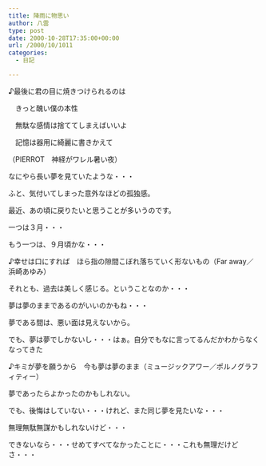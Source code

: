 ```yaml
---
title: 降雨に物思い
author: 八雲
type: post
date: 2000-10-28T17:35:00+00:00
url: /2000/10/1011
categories:
  - 日記

---
```

♪最後に君の目に焼きつけられるのは
  
　きっと醜い僕の本性
  
　無駄な感情は捨ててしまえばいいよ
  
　記憶は器用に綺麗に書きかえて
  
（PIERROT　神経がワレル暑い夜）

なにやら長い夢を見ていたような・・・
  
ふと、気付いてしまった意外なほどの孤独感。
  
最近、あの頃に戻りたいと思うことが多いうのです。
  
一つは３月・・・
  
もう一つは、９月頃かな・・・

♪幸せは口にすれば　ほら指の隙間こぼれ落ちていく形ないもの（Far away／浜崎あゆみ）

それとも、過去は美しく感じる。ということなのか・・・
  
夢は夢のままであるのがいいのかもね・・・
  
夢である間は、悪い面は見えないから。
  
でも、夢は夢でしかないし・・・はぁ。自分でもなに言ってるんだかわからなくなってきた

♪キミが夢を願うから　今も夢は夢のまま（ミュージックアワー／ポルノグラフィティー）

夢であったらよかったのかもしれない。
  
でも、後悔はしていない・・・けれど、また同じ夢を見たいな・・・
  
無理無駄無謀かもしれないけど・・・
  
できないなら・・・せめてすべてなかったことに・・・これも無理だけどさ・・・